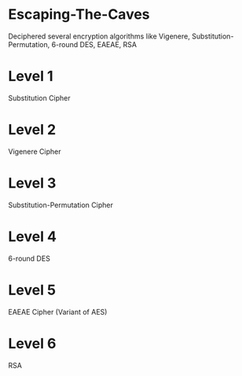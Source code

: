 # Escaping-The-Caves
Deciphered several encryption algorithms like Vigenere, Substitution-Permutation, 6-round DES, EAEAE, RSA

Level 1
======
Substitution Cipher

Level 2
======
Vigenere Cipher

Level 3
======
Substitution-Permutation Cipher

Level 4
======
6-round DES

Level 5
======
EAEAE Cipher (Variant of AES)

Level 6
======
RSA
